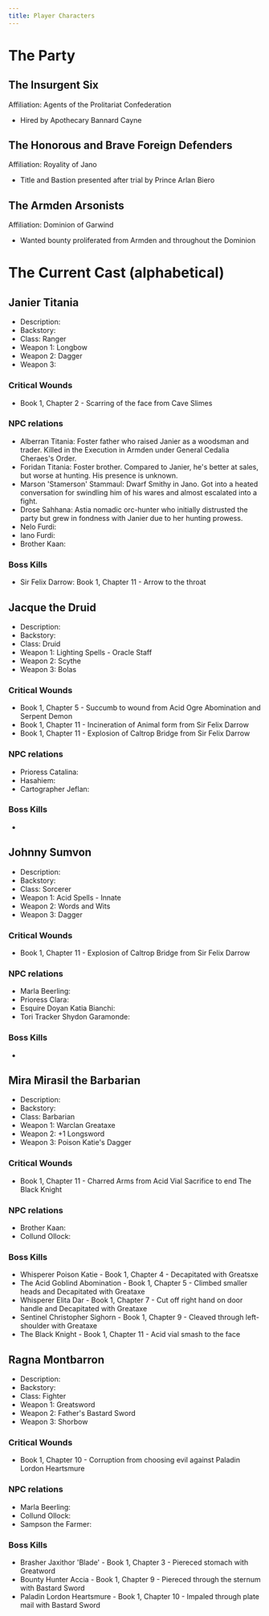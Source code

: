 ```yaml
---
title: Player Characters
---
```


# The Party

## The Insurgent Six
Affiliation: Agents of the Prolitariat Confederation
* Hired by Apothecary Bannard Cayne
## The Honorous and Brave Foreign Defenders
Affiliation: Royality of Jano
* Title and Bastion presented after trial by Prince Arlan Biero
## The Armden Arsonists
Affiliation: Dominion of Garwind
* Wanted bounty proliferated from Armden and throughout the Dominion

# The Current Cast (alphabetical)

## Janier Titania	
- Description:
- Backstory:
- Class: Ranger
- Weapon 1: Longbow
- Weapon 2: Dagger
- Weapon 3: 
### Critical Wounds
- Book 1, Chapter 2 - Scarring of the face from Cave Slimes
### NPC relations
- Alberran Titania: Foster father who raised Janier as a woodsman and trader. Killed in the Execution in Armden under General Cedalia Cheraes's Order.
- Foridan Titania: Foster brother. Compared to Janier, he's better at sales, but worse at hunting. His presence is unknown.
- Marson 'Stamerson' Stammaul: Dwarf Smithy in Jano. Got into a heated conversation for swindling him of his wares and almost escalated into a fight.
- Drose Sahhana: Astia nomadic orc-hunter who initially distrusted the party but grew in fondness with Janier due to her hunting prowess.
- Nelo Furdi:
- Iano Furdi: 
- Brother Kaan: 
### Boss Kills
- Sir Felix Darrow: Book 1, Chapter 11 - Arrow to the throat


## Jacque the Druid 
- Description:
- Backstory:
- Class: Druid
- Weapon 1: Lighting Spells - Oracle Staff
- Weapon 2: Scythe
- Weapon 3: Bolas
### Critical Wounds
- Book 1, Chapter 5 - Succumb to wound from Acid Ogre Abomination and Serpent Demon
- Book 1, Chapter 11 - Incineration of Animal form from Sir Felix Darrow
- Book 1, Chapter 11 - Explosion of Caltrop Bridge from Sir Felix Darrow
### NPC relations
- Prioress Catalina: 
- Hasahiem:
- Cartographer Jeflan: 
### Boss Kills
- 

## Johnny Sumvon	
- Description:
- Backstory:
- Class: Sorcerer
- Weapon 1: Acid Spells - Innate
- Weapon 2: Words and Wits
- Weapon 3: Dagger
### Critical Wounds
- Book 1, Chapter 11 - Explosion of Caltrop Bridge from Sir Felix Darrow
### NPC relations
- Marla Beerling:
- Prioress Clara: 
- Esquire Doyan Katia Bianchi:
- Tori Tracker Shydon Garamonde: 
### Boss Kills
- 

## Mira Mirasil the Barbarian
- Description:
- Backstory:
- Class: Barbarian
- Weapon 1: Warclan Greataxe
- Weapon 2: +1 Longsword
- Weapon 3: Poison Katie's Dagger
### Critical Wounds
- Book 1, Chapter 11 - Charred Arms from Acid Vial Sacrifice to end The Black Knight
### NPC relations
- Brother Kaan:
- Collund Ollock:
### Boss Kills
- Whisperer Poison Katie - Book 1, Chapter 4 - Decapitated with Greatsxe 
- The Acid Goblind Abomination - Book 1, Chapter 5 - Climbed smaller heads and Decapitated with Greataxe
- Whisperer Elita Dar - Book 1, Chapter 7 - Cut off right hand on door handle and Decapitated with Greataxe
- Sentinel Christopher Sighorn - Book 1, Chapter 9 - Cleaved through left-shoulder with Greataxe
- The Black Knight - Book 1, Chapter 11 - Acid vial smash to the face

## Ragna Montbarron	
- Description:
- Backstory:
- Class: Fighter
- Weapon 1: Greatsword
- Weapon 2: Father's Bastard Sword
- Weapon 3: Shorbow
### Critical Wounds
- Book 1, Chapter 10 - Corruption from choosing evil against Paladin Lordon Heartsmure
### NPC relations
- Marla Beerling: 
- Collund Ollock:
- Sampson the Farmer:
### Boss Kills
- Brasher Jaxithor 'Blade' - Book 1, Chapter 3 - Piereced stomach with Greatword
- Bounty Hunter Accia - Book 1, Chapter 9 - Piereced through the sternum with Bastard Sword
- Paladin Lordon Heartsmure - Book 1, Chapter 10 - Impaled through plate mail with Bastard Sword

